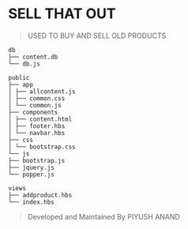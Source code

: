 # SELL THAT OUT 
> USED TO BUY AND SELL OLD PRODUCTS
```
db
├── content.db
└── db.js

public
├── app
│ ├── allcontent.js
│ ├── common.css
│ └── common.js
├── components
│ ├── content.html
│ ├── footer.hbs
│ └── navbar.hbs
├── css
│ └── bootstrap.css
└── js
├── bootstrap.js
├── jquery.js
└── popper.js

views
├── addproduct.hbs
└── index.hbs

```

> Developed and Maintained 
> By PIYUSH ANAND